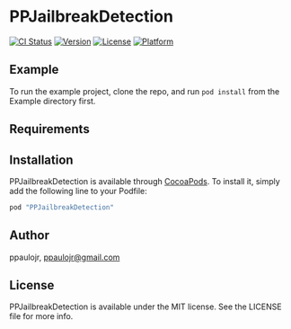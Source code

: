# PPJailbreakDetection

[![CI Status](http://img.shields.io/travis/ppaulojr/PPJailbreakDetection.svg?style=flat)](https://travis-ci.org/ppaulojr/PPJailbreakDetection)
[![Version](https://img.shields.io/cocoapods/v/PPJailbreakDetection.svg?style=flat)](http://cocoapods.org/pods/PPJailbreakDetection)
[![License](https://img.shields.io/cocoapods/l/PPJailbreakDetection.svg?style=flat)](http://cocoapods.org/pods/PPJailbreakDetection)
[![Platform](https://img.shields.io/cocoapods/p/PPJailbreakDetection.svg?style=flat)](http://cocoapods.org/pods/PPJailbreakDetection)

## Example

To run the example project, clone the repo, and run `pod install` from the Example directory first.

## Requirements

## Installation

PPJailbreakDetection is available through [CocoaPods](http://cocoapods.org). To install
it, simply add the following line to your Podfile:

```ruby
pod "PPJailbreakDetection"
```

## Author

ppaulojr, ppaulojr@gmail.com

## License

PPJailbreakDetection is available under the MIT license. See the LICENSE file for more info.
